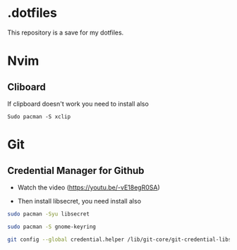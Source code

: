 # .dotfiles

This repository is a save for my dotfiles.

# Nvim

## Cliboard

If clipboard doesn't work you need to install also 

```
Sudo pacman -S xclip
```

# Git

## Credential Manager for Github 

- Watch the video (https://youtu.be/-vE18egR0SA)

- Then install libsecret, you need install also

```bash
sudo pacman -Syu libsecret 
```

```bash
sudo pacman -S gnome-keyring
```

```bash
git config --global credential.helper /lib/git-core/git-credential-libsecret
```
